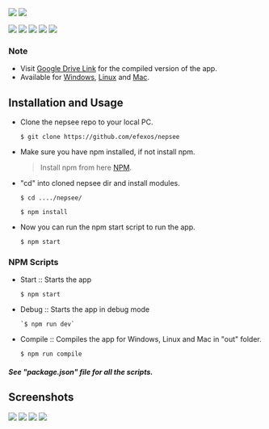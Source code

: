 ![](https://img.shields.io/badge/efexos-nepsee-brightgreen)
![](https://img.shields.io/badge/version-2.1.3-purple)

![](https://img.shields.io/badge/-Electron-blue)
![](https://img.shields.io/badge/-Javascript-orange)
![](https://img.shields.io/badge/-HTML-red)
![](https://img.shields.io/badge/-NPM-blueviolet)
![](https://img.shields.io/badge/-Node-ff68b4)

### Note
   - Visit [Google Drive Link](https://drive.google.com/drive/folders/1BiMXNkvClyFFvJmoSuCYRO4m72AWJv8X?usp=sharing) for the compiled version of the app.
   - Available for [Windows](https://drive.google.com/file/d/1xeyg5brzme4cWpgvfjyPaQ24zN-12dH4/view?usp=sharing), [Linux](https://drive.google.com/file/d/1ifu6XY4ou0Zyt23g6Qul0UURui-NRVRt/view?usp=sharing) and [Mac](https://drive.google.com/file/d/13ObRgVTJR5ADM7vB4kv17rGNhhbfJ06v/view?usp=sharing). 

## Installation and Usage
   - Clone the nepsee repo to your local PC.
   
      `$ git clone https://github.com/efexos/nepsee`
 
   - Make sure you have npm installed, if not install npm.
      > Install npm from here [NPM](https://www.npmjs.com/get-npm).
   - "cd" into cloned nepsee dir and install modules.
   
      `$ cd ..../nepsee/`

      `$ npm install`
 
   - Now you can run the npm start script to run the app.
 
      `$ npm start`

### NPM Scripts
   - Start :: Starts the app

      `$ npm start`
 
- Debug :: Starts the app in debug mode

      `$ npm run dev`

 - Compile :: Compiles the app for Windows, Linux and Mac in "out" folder.

      `$ npm run compile`

##### See "package.json" file for all the scripts.

## Screenshots
![](https://pandao.github.io/efexos/nepsee/master/screenshots/sc1.png)
![](https://pandao.github.io/efexos/nepsee/master/screenshots/sc2.png)
![](https://pandao.github.io/efexos/nepsee/master/screenshots/sc3.png)
![](https://pandao.github.io/efexos/nepsee/master/screenshots/sc4.png)